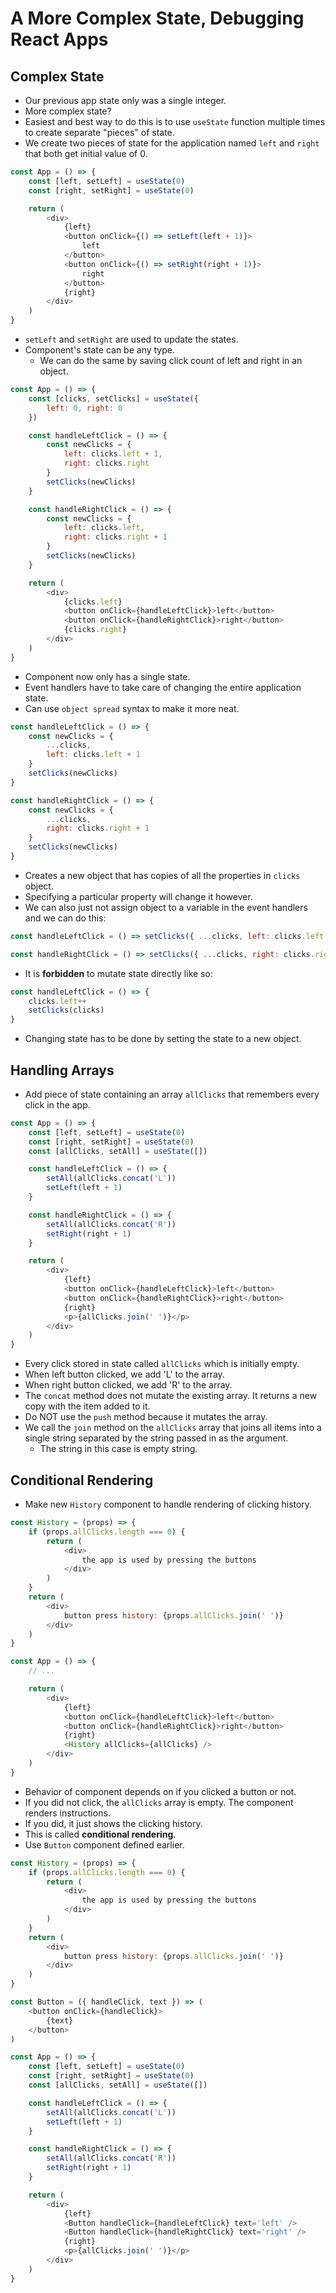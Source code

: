 # A More Complex State, Debugging React Apps

## Complex State
- Our previous app state only was a single integer.
- More complex state?
- Easiest and best way to do this is to use `useState` function multiple times to create separate "pieces" of state.
- We create two pieces of state for the application named `left` and `right` that both get initial value of 0.
```javascript
const App = () => {
    const [left, setLeft] = useState(0)
    const [right, setRight] = useState(0)

    return (
        <div>
            {left}
            <button onClick={() => setLeft(left + 1)}>
                left
            </button>
            <button onClick={() => setRight(right + 1)}>
                right
            </button>
            {right}
        </div>
    )
}
```
- `setLeft` and `setRight` are used to update the states.
- Component's state can be any type.
    - We can do the same by saving click count of left and right in an object.
```javascript
const App = () => {
    const [clicks, setClicks] = useState({
        left: 0, right: 0
    })

    const handleLeftClick = () => {
        const newClicks = {
            left: clicks.left + 1,
            right: clicks.right
        }
        setClicks(newClicks)
    }

    const handleRightClick = () => {
        const newClicks = {
            left: clicks.left,
            right: clicks.right + 1
        }
        setClicks(newClicks)
    }

    return (
        <div>
            {clicks.left}
            <button onClick={handleLeftClick}>left</button>
            <button onClick={handleRightClick}>right</button>
            {clicks.right}
        </div>
    )
}
```
- Component now only has a single state.
- Event handlers have to take care of changing the entire application state.
- Can use `object spread` syntax to make it more neat.
```javascript
const handleLeftClick = () => {
    const newClicks = {
        ...clicks,
        left: clicks.left + 1
    }
    setClicks(newClicks)
}

const handleRightClick = () => {
    const newClicks = {
        ...clicks,
        right: clicks.right + 1
    }
    setClicks(newClicks)
}
```
- Creates a new object that has copies of all the properties in `clicks` object.
- Specifying a particular property will change it however.
- We can also just not assign object to a variable in the event handlers and we can do this:
```javascript
const handleLeftClick = () => setClicks({ ...clicks, left: clicks.left + 1 })

const handleRightClick = () => setClicks({ ...clicks, right: clicks.right + 1 })
```
- It is **forbidden** to mutate state directly like so:
```javascript
const handleLeftClick = () => {
    clicks.left++
    setClicks(clicks)
}
```
- Changing state has to be done by setting the state to a new object.

## Handling Arrays
- Add piece of state containing an array `allClicks` that remembers every click in the app.
```javascript
const App = () => {
    const [left, setLeft] = useState(0)
    const [right, setRight] = useState(0)
    const [allClicks, setAll] = useState([])

    const handleLeftClick = () => {
        setAll(allClicks.concat('L'))
        setLeft(left + 1)
    }

    const handleRightClick = () => {
        setAll(allClicks.concat('R'))
        setRight(right + 1)
    }

    return (
        <div>
            {left}
            <button onClick={handleLeftClick}>left</button>
            <button onClick={handleRightClick}>right</button>
            {right}
            <p>{allClicks.join(' ')}</p>
        </div>
    )
}
```
- Every click stored in state called `allClicks` which is initially empty.
- When left button clicked, we add 'L' to the array.
- When right button clicked, we add 'R' to the array.
- The `concat` method does not mutate the existing array. It returns a new copy with the item added to it.
- Do NOT use the `push` method because it mutates the array.
- We call the `join` method on the `allClicks` array that joins all items into a single string separated by the string passed in as the argument.
    - The string in this case is empty string.

## Conditional Rendering
- Make new `History` component to handle rendering of clicking history.
```javascript
const History = (props) => {
    if (props.allClicks.length === 0) {
        return (
            <div>
                the app is used by pressing the buttons
            </div>
        )
    }
    return (
        <div>
            button press history: {props.allClicks.join(' ')}
        </div>
    )
}

const App = () => {
    // ...

    return (
        <div>
            {left}
            <button onClick={handleLeftClick}>left</button>
            <button onClick={handleRightClick}>right</button>
            {right}
            <History allClicks={allClicks} />
        </div>
    )
}
```
- Behavior of component depends on if you clicked a button or not.
- If you did not click, the `allClicks` array is empty. The component renders instructions.
- If you did, it just shows the clicking history.
- This is called **conditional rendering**.
- Use `Button` component defined earlier.
```javascript
const History = (props) => {
    if (props.allClicks.length === 0) {
        return (
            <div>
                the app is used by pressing the buttons
            </div>
        )
    }
    return (
        <div>
            button press history: {props.allClicks.join(' ')}
        </div>
    )
}

const Button = ({ handleClick, text }) => (
    <button onClick={handleClick}>
        {text}
    </button>
)

const App = () => {
    const [left, setLeft] = useState(0)
    const [right, setRight] = useState(0)
    const [allClicks, setAll] = useState([])

    const handleLeftClick = () => {
        setAll(allClicks.concat('L'))
        setLeft(left + 1)
    }

    const handleRightClick = () => {
        setAll(allClicks.concat('R'))
        setRight(right + 1)
    }

    return (
        <div>
            {left}
            <Button handleClick={handleLeftClick} text='left' />
            <Button handleClick={handleRightClick} text='right' />
            {right}
            <p>{allClicks.join(' ')}</p>
        </div>
    )
}
```